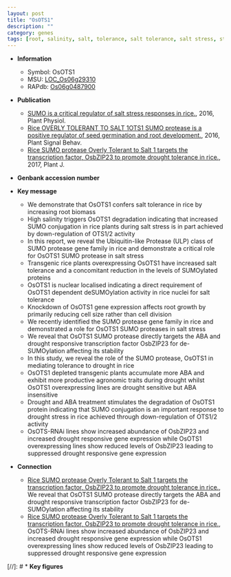 ```yaml
---
layout: post
title: "OsOTS1"
description: ""
category: genes
tags: [root, salinity, salt, tolerance, salt tolerance, salt stress, stress, biomass, growth, cell division, transcription factor, drought,  ABA , drought stress, drought stress , ABA]
---
```


* **Information**  
    + Symbol: OsOTS1  
    + MSU: [LOC_Os06g29310](http://rice.plantbiology.msu.edu/cgi-bin/ORF_infopage.cgi?orf=LOC_Os06g29310)  
    + RAPdb: [Os06g0487900](http://rapdb.dna.affrc.go.jp/viewer/gbrowse_details/irgsp1?name=Os06g0487900)  

* **Publication**  
    + [SUMO is a critical regulator of salt stress responses in rice.](http://www.ncbi.nlm.nih.gov/pubmed?term=SUMO+is+a+critical+regulator+of+salt+stress+responses+in+rice.%5BTitle%5D), 2016, Plant Physiol.
    + [Rice OVERLY TOLERANT TO SALT 1OTS1 SUMO protease is a positive regulator of seed germination and root development.](http://www.ncbi.nlm.nih.gov/pubmed?term=Rice+OVERLY+TOLERANT+TO+SALT+1OTS1+SUMO+protease+is+a+positive+regulator+of+seed+germination+and+root+development.%5BTitle%5D), 2016, Plant Signal Behav.
    + [Rice SUMO protease Overly Tolerant to Salt 1 targets the transcription factor, OsbZIP23 to promote drought tolerance in rice.](http://www.ncbi.nlm.nih.gov/pubmed?term=Rice+SUMO+protease+Overly+Tolerant+to+Salt+1+targets+the+transcription+factor,+OsbZIP23+to+promote+drought+tolerance+in+rice.%5BTitle%5D), 2017, Plant J.

* **Genbank accession number**  

* **Key message**  
    + We demonstrate that OsOTS1 confers salt tolerance in rice by increasing root biomass
    + High salinity triggers OsOTS1 degradation indicating that increased SUMO conjugation in rice plants during salt stress is in part achieved by down-regulation of OTS1/2 activity
    + In this report, we reveal the Ubiquitin-like Protease (ULP) class of SUMO protease gene family in rice and demonstrate a critical role for OsOTS1 SUMO protease in salt stress
    + Transgenic rice plants overexpressing OsOTS1 have increased salt tolerance and a concomitant reduction in the levels of SUMOylated proteins
    + OsOTS1 is nuclear localised indicating a direct requirement of OsOTS1 dependent deSUMOylation activity in rice nuclei for salt tolerance
    + Knockdown of OsOTS1 gene expression affects root growth by primarily reducing cell size rather than cell division
    + We recently identified the SUMO protease gene family in rice and demonstrated a role for OsOTS1 SUMO proteases in salt stress
    + We reveal that OsOTS1 SUMO protease directly targets the ABA and drought responsive transcription factor OsbZIP23 for de-SUMOylation affecting its stability
    + In this study, we reveal the role of the SUMO protease, OsOTS1 in mediating tolerance to drought in rice
    + OsOTS1 depleted transgenic plants accumulate more ABA and exhibit more productive agronomic traits during drought whilst OsOTS1 overexpressing lines are drought sensitive but ABA insensitive
    + Drought and ABA treatment stimulates the degradation of OsOTS1 protein indicating that SUMO conjugation is an important response to drought stress in rice achieved through down-regulation of OTS1/2 activity
    + OsOTS-RNAi lines show increased abundance of OsbZIP23 and increased drought responsive gene expression while OsOTS1 overexpressing lines show reduced levels of OsbZIP23 leading to suppressed drought responsive gene expression

* **Connection**  
    + [Rice SUMO protease Overly Tolerant to Salt 1 targets the transcription factor, OsbZIP23 to promote drought tolerance in rice.](http://www.ncbi.nlm.nih.gov/pubmed?term=Rice+SUMO+protease+Overly+Tolerant+to+Salt+1+targets+the+transcription+factor,+OsbZIP23+to+promote+drought+tolerance+in+rice.%5BTitle%5D),  We reveal that OsOTS1 SUMO protease directly targets the ABA and drought responsive transcription factor OsbZIP23 for de-SUMOylation affecting its stability
    + [Rice SUMO protease Overly Tolerant to Salt 1 targets the transcription factor, OsbZIP23 to promote drought tolerance in rice.](http://www.ncbi.nlm.nih.gov/pubmed?term=Rice+SUMO+protease+Overly+Tolerant+to+Salt+1+targets+the+transcription+factor,+OsbZIP23+to+promote+drought+tolerance+in+rice.%5BTitle%5D),  OsOTS-RNAi lines show increased abundance of OsbZIP23 and increased drought responsive gene expression while OsOTS1 overexpressing lines show reduced levels of OsbZIP23 leading to suppressed drought responsive gene expression

[//]: # * **Key figures**  


